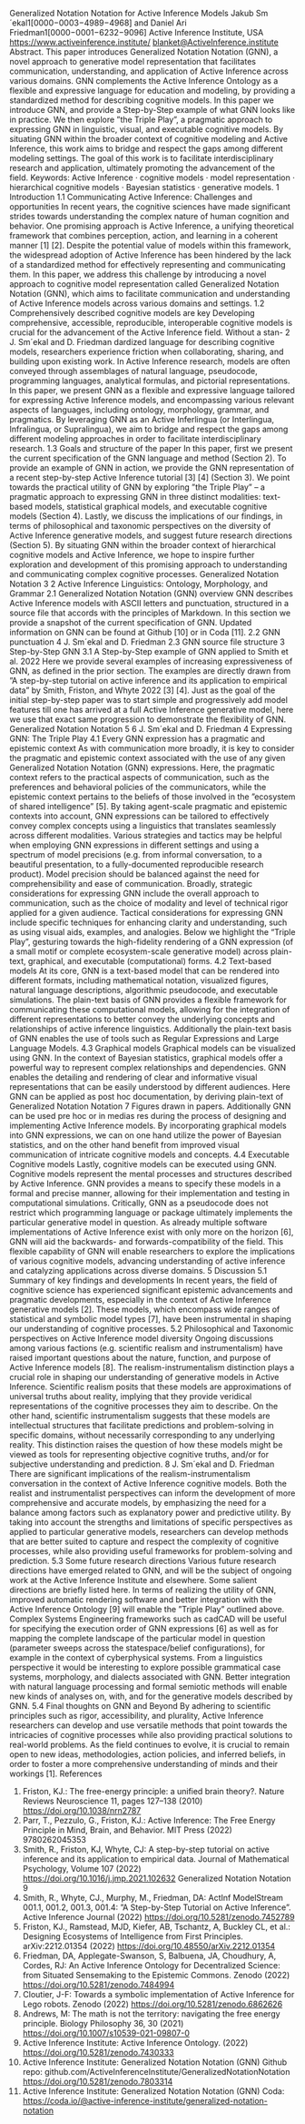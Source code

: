 Generalized Notation Notation for Active
Inference Models
Jakub Sm´ekal1[0000−0003−4989−4968] and Daniel Ari
Friedman1[0000−0001−6232−9096]
Active Inference Institute, USA https://www.activeinference.institute/
blanket@ActiveInference.institute
Abstract. This paper introduces Generalized Notation Notation (GNN),
a novel approach to generative model representation that facilitates communication, understanding, and application of Active Inference across
various domains. GNN complements the Active Inference Ontology as a
flexible and expressive language for education and modeling, by providing a standardized method for describing cognitive models. In this paper
we introduce GNN, and provide a Step-by-Step example of what GNN
looks like in practice. We then explore ”the Triple Play”, a pragmatic
approach to expressing GNN in linguistic, visual, and executable cognitive models. By situating GNN within the broader context of cognitive
modeling and Active Inference, this work aims to bridge and respect the
gaps among different modeling settings. The goal of this work is to facilitate interdisciplinary research and application, ultimately promoting
the advancement of the field.
Keywords: Active Inference · cognitive models · model representation
· hierarchical cognitive models · Bayesian statistics · generative models.
1 Introduction
1.1 Communicating Active Inference: Challenges and opportunities
In recent years, the cognitive sciences have made significant strides towards understanding the complex nature of human cognition and behavior. One promising approach is Active Inference, a unifying theoretical framework that combines
perception, action, and learning in a coherent manner [1] [2]. Despite the potential value of models within this framework, the widespread adoption of Active
Inference has been hindered by the lack of a standardized method for effectively
representing and communicating them. In this paper, we address this challenge
by introducing a novel approach to cognitive model representation called Generalized Notation Notation (GNN), which aims to facilitate communication and
understanding of Active Inference models across various domains and settings.
1.2 Comprehensively described cognitive models are key
Developing comprehensive, accessible, reproducible, interoperable cognitive models is crucial for the advancement of the Active Inference field. Without a stan-
2 J. Sm´ekal and D. Friedman
dardized language for describing cognitive models, researchers experience friction when collaborating, sharing, and building upon existing work. In Active
Inference research, models are often conveyed through assemblages of natural
language, pseudocode, programming languages, analytical formulas, and pictorial representations. In this paper, we present GNN as a flexible and expressive
language tailored for expressing Active Inference models, and encompassing various relevant aspects of languages, including ontology, morphology, grammar,
and pragmatics. By leveraging GNN as an Active Inferlingua (or Interlingua, Infralingua, or Supralingua), we aim to bridge and respect the gaps among different
modeling approaches in order to facilitate interdisciplinary research.
1.3 Goals and structure of the paper
In this paper, first we present the current specification of the GNN language
and method (Section 2). To provide an example of GNN in action, we provide the GNN representation of a recent step-by-step Active Inference tutorial
[3] [4] (Section 3). We point towards the practical utility of GNN by exploring
”the Triple Play” – a pragmatic approach to expressing GNN in three distinct
modalities: text-based models, statistical graphical models, and executable cognitive models (Section 4). Lastly, we discuss the implications of our findings,
in terms of philosophical and taxonomic perspectives on the diversity of Active
Inference generative models, and suggest future research directions (Section 5).
By situating GNN within the broader context of hierarchical cognitive models
and Active Inference, we hope to inspire further exploration and development of
this promising approach to understanding and communicating complex cognitive
processes.
Generalized Notation Notation 3
2 Active Inference Linguistics: Ontology, Morphology,
and Grammar
2.1 Generalized Notation Notation (GNN) overview
GNN describes Active Inference models with ASCII letters and punctuation,
structured in a source file that accords with the principles of Markdown. In this
section we provide a snapshot of the current specification of GNN.
Updated information on GNN can be found at Github [10] or in Coda [11].
2.2 GNN punctuation
4 J. Sm´ekal and D. Friedman
2.3 GNN source file structure
3 Step-by-Step GNN
3.1 A Step-by-Step example of GNN applied to Smith et al. 2022
Here we provide several examples of increasing expressiveness of GNN, as defined
in the prior section. The examples are directly drawn from ”A step-by-step
tutorial on active inference and its application to empirical data” by Smith,
Friston, and Whyte 2022 [3] [4]. Just as the goal of the initial step-by-step paper
was to start simple and progressively add model features till one has arrived at a
full Active Inference generative model, here we use that exact same progression
to demonstrate the flexibility of GNN.
Generalized Notation Notation 5
6 J. Sm´ekal and D. Friedman
4 Expressing GNN: The Triple Play
4.1 Every GNN expression has a pragmatic and epistemic context
As with communication more broadly, it is key to consider the pragmatic and
epistemic context associated with the use of any given Generalized Notation
Notation (GNN) expressions. Here, the pragmatic context refers to the practical aspects of communication, such as the preferences and behavioral policies of
the communicators, while the epistemic context pertains to the beliefs of those
involved in the ”ecosystem of shared intelligence” [5]. By taking agent-scale pragmatic and epistemic contexts into account, GNN expressions can be tailored to
effectively convey complex concepts using a linguistics that translates seamlessly
across different modalities.
Various strategies and tactics may be helpful when employing GNN expressions in different settings and using a spectrum of model precisions (e.g. from
informal conversation, to a beautiful presentation, to a fully-documented reproducible research product). Model precision should be balanced against the need
for comprehensibility and ease of communication.
Broadly, strategic considerations for expressing GNN include the overall approach to communication, such as the choice of modality and level of technical
rigor applied for a given audience. Tactical considerations for expressing GNN include specific techniques for enhancing clarity and understanding, such as using
visual aids, examples, and analogies.
Below we highlight the “Triple Play”, gesturing towards the high-fidelity
rendering of a GNN expression (of a small motif or complete ecosystem-scale
generative model) across plain-text, graphical, and executable (computational)
forms.
4.2 Text-based models
At its core, GNN is a text-based model that can be rendered into different formats, including mathematical notation, visualized figures, natural language descriptions, algorithmic pseudocode, and executable simulations. The plain-text
basis of GNN provides a flexible framework for communicating these computational models, allowing for the integration of different representations to better
convey the underlying concepts and relationships of active inference linguistics.
Additionally the plain-text basis of GNN enables the use of tools such as Regular
Expressions and Large Language Models.
4.3 Graphical models
Graphical models can be visualized using GNN. In the context of Bayesian statistics, graphical models offer a powerful way to represent complex relationships
and dependencies. GNN enables the detailing and rendering of clear and informative visual representations that can be easily understood by different audiences.
Here GNN can be applied as post hoc documentation, by deriving plain-text of
Generalized Notation Notation 7
Figures drawn in papers. Additionally GNN can be used pre hoc or in medias res
during the process of designing and implementing Active Inference models. By
incorporating graphical models into GNN expressions, we can on one hand utilize
the power of Bayesian statistics, and on the other hand benefit from improved
visual communication of intricate cognitive models and concepts.
4.4 Executable Cognitive models
Lastly, cognitive models can be executed using GNN. Cognitive models represent
the mental processes and structures described by Active Inference. GNN provides
a means to specify these models in a formal and precise manner, allowing for their
implementation and testing in computational simulations. Critically, GNN as a
pseudocode does not restrict which programming language or package ultimately
implements the particular generative model in question. As already multiple
software implementations of Active Inference exist with only more on the horizon
[6], GNN will aid the backwards- and forwards-compatibility of the field. This
flexible capability of GNN will enable researchers to explore the implications
of various cognitive models, advancing understanding of active inference and
catalyzing applications across diverse domains.
5 Discussion
5.1 Summary of key findings and developments
In recent years, the field of cognitive science has experienced significant epistemic
advancements and pragmatic developments, especially in the context of Active
Inference generative models [2]. These models, which encompass wide ranges of
statistical and symbolic model types [7], have been instrumental in shaping our
understanding of cognitive processes.
5.2 Philosophical and Taxonomic perspectives on Active Inference
model diversity
Ongoing discussions among various factions (e.g. scientific realism and instrumentalism) have raised important questions about the nature, function, and
purpose of Active Inference models [8].
The realism-instrumentalism distinction plays a crucial role in shaping our
understanding of generative models in Active Inference. Scientific realism posits
that these models are approximations of universal truths about reality, implying
that they provide veridical representations of the cognitive processes they aim
to describe. On the other hand, scientific instrumentalism suggests that these
models are intellectual structures that facilitate predictions and problem-solving
in specific domains, without necessarily corresponding to any underlying reality.
This distinction raises the question of how these models might be viewed as tools
for representing objective cognitive truths, and/or for subjective understanding
and prediction.
8 J. Sm´ekal and D. Friedman
There are significant implications of the realism-instrumentalism conversation in the context of Active Inference cognitive models. Both the realist and
instrumentalist perspectives can inform the development of more comprehensive and accurate models, by emphasizing the need for a balance among factors
such as explanatory power and predictive utility. By taking into account the
strengths and limitations of specific perspectives as applied to particular generative models, researchers can develop methods that are better suited to capture
and respect the complexity of cognitive processes, while also providing useful
frameworks for problem-solving and prediction.
5.3 Some future research directions
Various future research directions have emerged related to GNN, and will be the
subject of ongoing work at the Active Inference Institute and elsewhere. Some
salient directions are briefly listed here. In terms of realizing the utility of GNN,
improved automatic rendering software and better integration with the Active
Inference Ontology [9] will enable the ”Triple Play” outlined above. Complex
Systems Engineering frameworks such as cadCAD will be useful for specifying
the execution order of GNN expressions [6] as well as for mapping the complete
landscape of the particular model in question (parameter sweeps across the statespace/belief configurations), for example in the context of cyberphysical systems.
From a linguistics perspective it would be interesting to explore possible grammatical case systems, morphology, and dialects associated with GNN. Better
integration with natural language processing and formal semiotic methods will
enable new kinds of analyses on, with, and for the generative models described
by GNN.
5.4 Final thoughts on GNN and Beyond
By adhering to scientific principles such as rigor, accessibility, and plurality,
Active Inference researchers can develop and use versatile methods that point
towards the intricacies of cognitive processes while also providing practical solutions to real-world problems. As the field continues to evolve, it is crucial to
remain open to new ideas, methodologies, action policies, and inferred beliefs, in
order to foster a more comprehensive understanding of minds and their workings
[1].
References
1. Friston, KJ.: The free-energy principle: a unified brain theory?. Nature Reviews
Neuroscience 11, pages 127–138 (2010) https://doi.org/10.1038/nrn2787
2. Parr, T., Pezzulo, G., Friston, KJ.: Active Inference: The Free Energy Principle in
Mind, Brain, and Behavior. MIT Press (2022) 9780262045353
3. Smith, R., Friston, KJ, Whyte, CJ: A step-by-step tutorial on active inference and
its application to empirical data. Journal of Mathematical Psychology, Volume 107
(2022) https://doi.org/10.1016/j.jmp.2021.102632
Generalized Notation Notation 9
4. Smith, R., Whyte, CJ., Murphy, M., Friedman, DA: ActInf ModelStream 001.1,
001.2, 001.3, 001.4: ”A Step-by-Step Tutorial on Active Inference”. Active Inference
Journal (2022) https://doi.org/10.5281/zenodo.7452789
5. Friston, KJ., Ramstead, MJD, Kiefer, AB, Tschantz, A, Buckley CL, et al.: Designing Ecosystems of Intelligence from First Principles. arXiv:2212.01354 (2022)
https://doi.org/10.48550/arXiv.2212.01354
6. Friedman, DA, Applegate-Swanson, S, Balbuena, JA, Choudhury, A, Cordes, RJ:
An Active Inference Ontology for Decentralized Science: from Situated Sensemaking
to the Epistemic Commons. Zenodo (2022) https://doi.org/10.5281/zenodo.7484994
7. Cloutier, J-F: Towards a symbolic implementation of Active Inference for Lego
robots. Zenodo (2022) https://doi.org/10.5281/zenodo.6862626
8. Andrews, M: The math is not the territory: navigating the free energy principle.
Biology Philosophy 36, 30 (2021) https://doi.org/10.1007/s10539-021-09807-0
9. Active Inference Institute: Active Inference Ontology. (2022)
https://doi.org/10.5281/zenodo.7430333
10. Active Inference Institute: Generalized Notation Notation (GNN) Github
repo: github.com/ActiveInferenceInstitute/GeneralizedNotationNotation
https://doi.org/10.5281/zenodo.7803314
11. Active Inference Institute: Generalized Notation Notation (GNN) Coda:
https://coda.io/@active-inference-institute/generalized-notation-notation